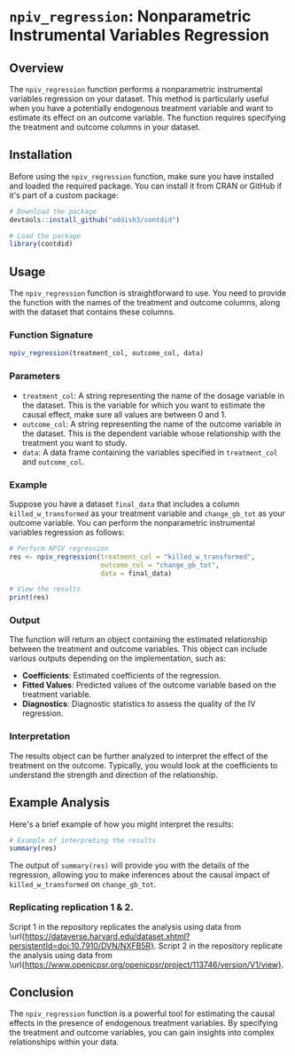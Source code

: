 # `npiv_regression`: Nonparametric Instrumental Variables Regression

## Overview

The `npiv_regression` function performs a nonparametric instrumental variables regression on your dataset. This method is particularly useful when you have a potentially endogenous treatment variable and want to estimate its effect on an outcome variable. The function requires specifying the treatment and outcome columns in your dataset.

## Installation

Before using the `npiv_regression` function, make sure you have installed and loaded the required package. You can install it from CRAN or GitHub if it's part of a custom package:

```r
# Download the package
devtools::install_github("oddish3/contdid")

# Load the package
library(contdid)
```

## Usage

The `npiv_regression` function is straightforward to use. You need to provide the function with the names of the treatment and outcome columns, along with the dataset that contains these columns.

### Function Signature

```r
npiv_regression(treatment_col, outcome_col, data)
```

### Parameters

- `treatment_col`: A string representing the name of the dosage variable in the dataset. This is the variable for which you want to estimate the causal effect, make sure all values are between 0 and 1. 
- `outcome_col`: A string representing the name of the outcome variable in the dataset. This is the dependent variable whose relationship with the treatment you want to study.
- `data`: A data frame containing the variables specified in `treatment_col` and `outcome_col`.

### Example

Suppose you have a dataset `final_data` that includes a column `killed_w_transformed` as your treatment variable and `change_gb_tot` as your outcome variable. You can perform the nonparametric instrumental variables regression as follows:

```r
# Perform NPIV regression
res <- npiv_regression(treatment_col = "killed_w_transformed",
                       outcome_col = "change_gb_tot", 
                       data = final_data)

# View the results
print(res)
```

### Output

The function will return an object containing the estimated relationship between the treatment and outcome variables. This object can include various outputs depending on the implementation, such as:

- **Coefficients**: Estimated coefficients of the regression.
- **Fitted Values**: Predicted values of the outcome variable based on the treatment variable.
- **Diagnostics**: Diagnostic statistics to assess the quality of the IV regression.

### Interpretation

The results object can be further analyzed to interpret the effect of the treatment on the outcome. Typically, you would look at the coefficients to understand the strength and direction of the relationship.

## Example Analysis

Here's a brief example of how you might interpret the results:

```r
# Example of interpreting the results
summary(res)
```

The output of `summary(res)` will provide you with the details of the regression, allowing you to make inferences about the causal impact of `killed_w_transformed` on `change_gb_tot`.

### Replicating replication 1 & 2.
Script 1 in the repository replicates the analysis using data from \url{https://dataverse.harvard.edu/dataset.xhtml?persistentId=doi:10.7910/DVN/NXFB5R}.
Script 2 in the repository replicate the analysis using data from \url{https://www.openicpsr.org/openicpsr/project/113746/version/V1/view}.


## Conclusion

The `npiv_regression` function is a powerful tool for estimating the causal effects in the presence of endogenous treatment variables. By specifying the treatment and outcome variables, you can gain insights into complex relationships within your data.
